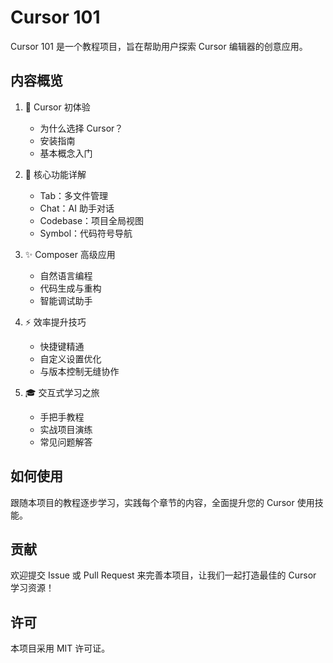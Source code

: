 # Cursor 101

Cursor 101 是一个教程项目，旨在帮助用户探索 Cursor 编辑器的创意应用。

## 内容概览

1. 🚀 Cursor 初体验
   - 为什么选择 Cursor？
   - 安装指南
   - 基本概念入门

2. 🧠 核心功能详解
   - Tab：多文件管理
   - Chat：AI 助手对话
   - Codebase：项目全局视图
   - Symbol：代码符号导航

3. ✨ Composer 高级应用
   - 自然语言编程
   - 代码生成与重构
   - 智能调试助手

4. ⚡ 效率提升技巧
   - 快捷键精通
   - 自定义设置优化
   - 与版本控制无缝协作

5. 🎓 交互式学习之旅
   - 手把手教程
   - 实战项目演练
   - 常见问题解答

## 如何使用

跟随本项目的教程逐步学习，实践每个章节的内容，全面提升您的 Cursor 使用技能。

## 贡献

欢迎提交 Issue 或 Pull Request 来完善本项目，让我们一起打造最佳的 Cursor 学习资源！

## 许可

本项目采用 MIT 许可证。